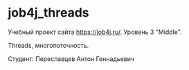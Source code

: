 # job4j_threads
Учебный проект сайта https://job4j.ru/. 
Уровень 3 "Middle". 

Threads, многопоточность. 

Студент: Переславцев Антон Геннадьевич